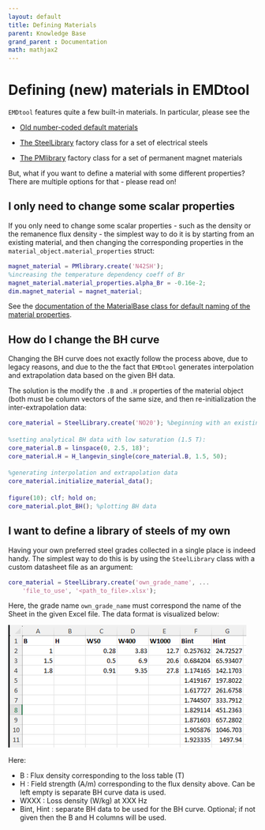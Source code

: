```yaml
---
layout: default
title: Defining Materials
parent: Knowledge Base
grand_parent : Documentation
math: mathjax2
---
```


# Defining (new) materials in EMDtool

`EMDtool` features quite a few built-in materials. In particular, please see the

* [Old number-coded default materials](../../api/get_defaultMaterials.html)

* [The SteelLibrary](../../api/SteelLibrary.html) factory class for a set of electrical steels

* [The PMlibrary](../../api/PMlibrary.html) factory class for a set of permanent magnet materials

But, what if you want to define a material with some different properties? There are multiple options for that - please read on!

## I only need to change some scalar properties

If you only need to change some scalar properties - such as the density or the remanence flux density - the simplest way to do it is by starting from an existing material,
and then changing the corresponding properties in the `material_object.material_properties` struct:

```matlab
magnet_material = PMlibrary.create('N42SH');
%increasing the temperature dependency coeff of Br
magnet_material.material_properties.alpha_Br = -0.16e-2;
dim.magnet_material = magnet_material;
```

See the [documentation of the MaterialBase class for default naming of the material properties](../../api/MaterialBase#material_properties-struct-of-material-properties).

## How do I change the BH curve

Changing the BH curve does not exactly follow the process above, due to legacy reasons, and due to the the fact that `EMDtool` generates interpolation and extrapolation
data based on the given BH data.

The solution is the modify the `.B` and `.H` properties of the material object (both must be column vectors of the same size, and then re-initialization the inter-extrapolation data:

```matlab
core_material = SteelLibrary.create('NO20'); %beginning with an existing material

%setting analytical BH data with low saturation (1.5 T):
core_material.B = linspace(0, 2.5, 18)';
core_material.H = H_langevin_single(core_material.B, 1.5, 50);

%generating interpolation and extrapolation data
core_material.initialize_material_data();

figure(10); clf; hold on;
core_material.plot_BH(); %plotting BH data
```

## I want to define a library of steels of my own

Having your own preferred steel grades collected in a single place is indeed handy. The simplest way to do this is by using the `SteelLibrary` class with a custom datasheet file as an argument:

```matlab
core_material = SteelLibrary.create('own_grade_name', ...
    'file_to_use', '<path_to_file>.xlsx');
```

Here, the grade name `own_grade_name` must correspond the name of the Sheet in the given Excel file. The data format is visualized below:

![Data table format](material_format.PNG)

Here:
* B : Flux density corresponding to the loss table (T)
* H : Field strength (A/m) corresponding to the flux density above. Can be left empty is separate BH curve data is used.
* WXXX : Loss density (W/kg) at XXX Hz
* Bint, Hint : separate BH data to be used for the BH curve. Optional; if not given then the B and H columns will be used.
